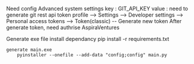 Need config Advanced system settings
    key : GIT_API_KEY
    value : need to generate git rest api token
        profile --> Settings --> Developer settings --> Personal access tokens --> Token(classic) -- Generate new token
        After generate token, need authrise AspiraVentures

Generate exe file
    install dependancy 
        pip install -r requirements.txt
    
    generate main.exe
        pyinstaller --onefile --add-data "config;config" main.py
